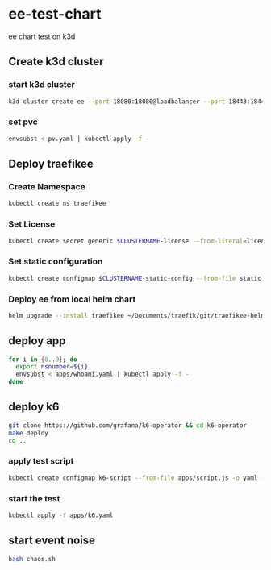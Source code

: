 # ee-test-chart

ee chart test on k3d

## Create k3d cluster

### start k3d cluster

```bash
k3d cluster create ee --port 18080:18080@loadbalancer --port 18443:18443@loadbalancer --k3s-arg "--disable=traefik@server:0" --volume $(pwd)/pv-controller:/pv-controller --volume  $(pwd)/pv-registry:/pv-registry
```

### set pvc

```bash
envsubst < pv.yaml | kubectl apply -f -
```

## Deploy traefikee

### Create Namespace

```bash
kubectl create ns traefikee
```

### Set License

```bash
kubectl create secret generic $CLUSTERNAME-license --from-literal=license="${TRAEFIKEE_LICENSE}" -n traefikee
```

### Set static configuration

```bash
kubectl create configmap $CLUSTERNAME-static-config --from-file static.yaml -o yaml --dry-run=client -n traefikee | kubectl apply -f -
```

### Deploy ee from local helm chart

```bash
helm upgrade --install traefikee ~/Documents/traefik/git/traefikee-helm-chart/traefikee --values values.yaml --namespace traefikee --set cluster=${CLUSTERNAME} --set controller.staticConfig.configMap.name=${CLUSTERNAME}-static-config
```

## deploy app

```bash
for i in {0..9}; do
  export nsnumber=${i}
  envsubst < apps/whoami.yaml | kubectl apply -f -
done
```


## deploy k6

```bash
git clone https://github.com/grafana/k6-operator && cd k6-operator
make deploy
cd ..
```

### apply test script

```bash
kubectl create configmap k6-script --from-file apps/script.js -o yaml --dry-run=client | kubectl apply -f -
```

### start the test

```bash
kubectl apply -f apps/k6.yaml
```

## start event noise

```bash
bash chaos.sh
```

